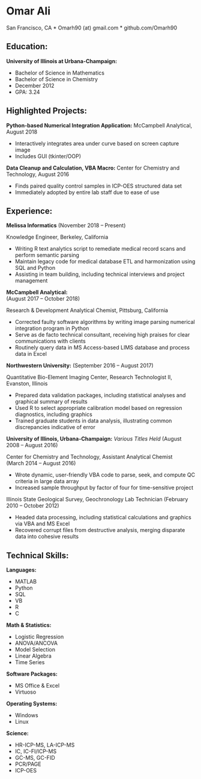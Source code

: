 # Omar Ali
San Francisco, CA * Omarh90 (at) gmail.com * github.com/Omarh90

## Education:

**University of Illinois at Urbana-Champaign:**

* Bachelor of Science in Mathematics
* Bachelor of Science in Chemistry
* December 2012
* GPA: 3.24

## Highlighted Projects:

**Python-based Numerical Integration Application:**                          	McCampbell Analytical, August 2018
* Interactively integrates area under curve based on screen capture image
* Includes GUI (tkinter/OOP)

**Data Cleanup and Calculation, VBA Macro:**	                       Center for Chemistry and Technology, August 2016
* Finds paired quality control samples in ICP-OES structured data set 	                                         
* Immediately adopted by entire lab staff due to ease of use

## Experience:

**Melissa Informatics**
(November 2018 – Present)

Knowledge Engineer, Berkeley, California
* Writing R text analytics script to remediate medical record scans and perform semantic parsing
* Maintain legacy code for medical database ETL and harmonization using SQL and Python
* Assisting in team building, including technical interviews and project management

**McCampbell Analytical:**      	
(August 2017 – October 2018)

Research & Development Analytical Chemist,	Pittsburg, California

* Corrected faulty software algorithms by writing image parsing numerical integration program in Python
* Serve as de facto technical consultant, receiving high praises for clear communications with clients
* Routinely query data in MS Access-based LIMS database and process data in Excel

**Northwestern University:**
(September 2016 – August 2017)

Quantitative Bio-Element Imaging Center, Research Technologist II,	Evanston, Illinois
* Prepared data validation packages, including statistical analyses and graphical summary of results
* Used R to select appropriate calibration model based on regression diagnostics, including graphics
* Trained graduate students in data analysis, illustrating common discrepancies indicative of error

**University of Illinois, Urbana-Champaign:** 
*Various Titles Held*
(August 2008 – August 2016)

Center for Chemistry and Technology, Assistant Analytical Chemist	
(March 2014 – August 2016)
* Wrote dynamic, user-friendly VBA code to parse, seek, and compute QC criteria in large data array 
* Increased sample throughput by factor of four for time-sensitive project

Illinois State Geological Survey, Geochronology Lab Technician
(February 2010 – October 2012)

* Headed data processing, including statistical calculations and graphics via VBA and MS Excel
* Recovered corrupt files from destructive analysis, merging disparate data into cohesive results

## Technical Skills:
**Languages:**
* MATLAB
* Python
* SQL
* VB
* R
* C

**Math & Statistics:**
* Logistic Regression
* ANOVA/ANCOVA
* Model Selection
* Linear Algebra
* Time Series

**Software Packages:**
* MS Office & Excel
* Virtuoso

**Operating Systems:**
* Windows
* Linux

**Science:**
* HR-ICP-MS, LA-ICP-MS
* IC, IC-FI/ICP-MS
* GC-MS, GC-FID
* PCR/PAGE
* ICP-OES
